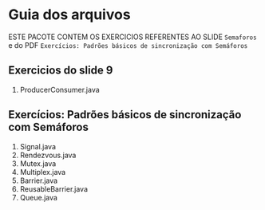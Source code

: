 # Guia dos arquivos
ESTE PACOTE CONTEM OS EXERCICIOS REFERENTES AO SLIDE `Semaforos` e do PDF `Exercícios: Padrões básicos de sincronização com Semáforos`

## Exercicios do slide 9

1. ProducerConsumer.java

## Exercícios: Padrões básicos de sincronização com Semáforos

1. Signal.java
2. Rendezvous.java
3. Mutex.java
4. Multiplex.java
5. Barrier.java
6. ReusableBarrier.java
7. Queue.java